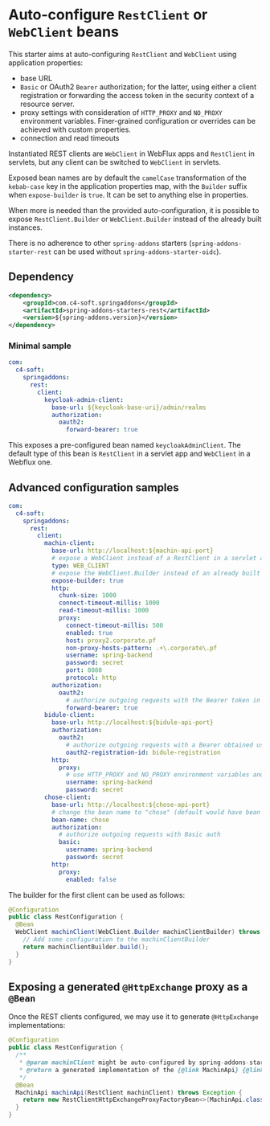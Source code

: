 # Auto-configure `RestClient` or `WebClient` beans
This starter aims at auto-configuring `RestClient` and `WebClient` using application properties:
- base URL
- `Basic` or OAuth2 `Bearer` authorization; for the latter, using either a client registration or forwarding the access token in the security context of a resource server.
- proxy settings with consideration of `HTTP_PROXY` and `NO_PROXY` environment variables. Finer-grained configuration or overrides can be achieved with custom properties.
- connection and read timeouts

Instantiated REST clients are `WebClient` in WebFlux apps and `RestClient` in servlets, but any client can be switched to `WebClient` in servlets.

Exposed bean names are by default the `camelCase` transformation of the `kebab-case` key in the application properties map, with the `Builder` suffix when `expose-builder` is `true`. It can be set to anything else in properties.

When more is needed than the provided auto-configuration, it is possible to expose `RestClient.Builder` or `WebClient.Builder` instead of the already built instances.

There is no adherence to other `spring-addons` starters (`spring-addons-starter-rest` can be used without `spring-addons-starter-oidc`).

## Dependency
```xml
<dependency>
    <groupId>com.c4-soft.springaddons</groupId>
    <artifactId>spring-addons-starters-rest</artifactId>
    <version>${spring-addons.version}</version>
</dependency>
```

### Minimal sample
```yaml
com:
  c4-soft:
    springaddons:
      rest:
        client:
          keycloak-admin-client:
            base-url: ${keycloak-base-uri}/admin/realms
            authorization:
              oauth2:
                forward-bearer: true
```
This exposes a pre-configured bean named `keycloakAdminClient`. The default type of this bean is `RestClient` in a servlet app and `WebClient` in a Webflux one.

## Advanced configuration samples
```yaml
com:
  c4-soft:
    springaddons:
      rest:
        client:
          machin-client:
            base-url: http://localhost:${machin-api-port}
            # expose a WebClient instead of a RestClient in a servlet app
            type: WEB_CLIENT
            # expose the WebClient.Builder instead of an already built WebClient
            expose-builder: true
            http:
              chunk-size: 1000
              connect-timeout-millis: 1000
              read-timeout-millis: 1000
              proxy:
                connect-timeout-millis: 500
                enabled: true
                host: proxy2.corporate.pf
                non-proxy-hosts-pattern: .+\.corporate\.pf
                username: spring-backend
                password: secret
                port: 8080
                protocol: http
            authorization:
              oauth2:
                # authorize outgoing requests with the Bearer token in the security (possible only in a resource server app)
                forward-bearer: true
          bidule-client:
            base-url: http://localhost:${bidule-api-port}
            authorization:
              oauth2:
                # authorize outgoing requests with a Bearer obtained using an OAuth2 client registration
                oauth2-registration-id: bidule-registration
            http:
              proxy:
                # use HTTP_PROXY and NO_PROXY environment variables and add proxy authentication
                username: spring-backend
                password: secret
          chose-client:
            base-url: http://localhost:${chose-api-port}
            # change the bean name to "chose" (default would have bean "choseClient" because of the "chose-client" ID, or "choseClientBuilder" if expose-builder was true)
            bean-name: chose
            authorization:
              # authorize outgoing requests with Basic auth
              basic:
                username: spring-backend
                password: secret
            http:
              proxy:
                enabled: false
```
The builder for the first client can be used as follows:
```java
@Configuration
public class RestConfiguration {
  @Bean
  WebClient machinClient(WebClient.Builder machinClientBuilder) throws Exception {
    // Add some configuration to the machinClientBuilder
    return machinClientBuilder.build();
  }
}
```

## Exposing a generated `@HttpExchange` proxy as a `@Bean`
Once the REST clients configured, we may use it to generate `@HttpExchange` implementations:
```java
@Configuration
public class RestConfiguration {
  /** 
   * @param machinClient might be auto-configured by spring-addons-starter-rest or a hand-crafted bean
   * @return a generated implementation of the {@link MachinApi} {@link HttpExchange &#64;HttpExchange}, exposed as a bean named "machinApi".
   */
  @Bean
  MachinApi machinApi(RestClient machinClient) throws Exception {
    return new RestClientHttpExchangeProxyFactoryBean<>(MachinApi.class, machinClient).getObject();
  }
}
```